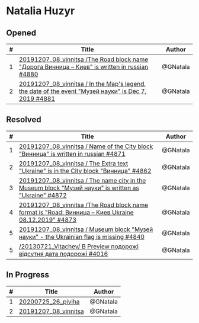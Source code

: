 # Natalia Huzyr

## Opened

| #   | Title | Author
| --- | ---   | ----
| 1   | [20191207_08_vinnitsa /The Road block name "Дорога Винница – Киев" is written in russian #4880](https://github.com/scholokov/long-travel-2/issues/4880)   | @GNatala
| 2   | [20191207_08_vinnitsa / In the Map's legend, the date of the event "Музей науки" is Dec 7, 2019 #4881](https://github.com/scholokov/long-travel-2/issues/4881)   | @GNatala



## Resolved
| #   | Title | Author
| --- | ---   | ----
| 1   | [20191207_08_vinnitsa / Name of the City block "Винница" is written in russian #4871](https://github.com/scholokov/long-travel-2/issues/4871)   | @GNatala
| 2   | [20191207_08_vinnitsa / The Extra text "Ukraine" is in the City block "Винница" #4862](https://github.com/scholokov/long-travel-2/issues/4862)   | @GNatala
| 3   | [20191207_08_vinnitsa / The name city in the Museum block "Музей науки" is written as "Ukraine" #4872](https://github.com/scholokov/long-travel-2/issues/4872)   | @GNatala
| 4   | [20191207_08_vinnitsa /The Road block name format is "Road: Винница – Киев Ukraine 08.12.2019" #4873](https://github.com/scholokov/long-travel-2/issues/4873)   | @GNatala
| 5   | [20191207_08_vinnitsa / Museum block "Музей науки" - the Ukrainian flag is missing #4840](https://github.com/scholokov/long-travel-2/issues/4840)  | @GNatala
 5   | [/20130721_Vitachev/ В Preview подорожі відсутня дата подорожі #4016](https://github.com/scholokov/long-travel-2/issues/4016)  | @GNatala


## In Progress
| #   | Title | Author
| --- | ---   | ----
| 1   | [20200725_26_piviha ](https://github.com/scholokov/long-travel-2/issues/4087)   | @GNatala
| 2   | [20191207_08_vinnitsa ](https://github.com/scholokov/long-travel-2/issues/4080)   | @GNatala

